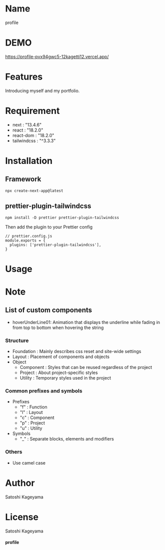 # Name

profile

# DEMO

https://profile-pvx94gwc5-12kagetti12.vercel.app/

# Features

Introducing myself and my portfolio.

# Requirement

- next : "13.4.6"
- react : "18.2.0"
- react-dom : "18.2.0"
- tailwindcss : "^3.3.3"

# Installation

## Framework

```
npx create-next-app@latest
```

## prettier-plugin-tailwindcss

```
npm install -D prettier prettier-plugin-tailwindcss
```

Then add the plugin to your Prettier config

```
// prettier.config.js
module.exports = {
  plugins: ['prettier-plugin-tailwindcss'],
}
```

# Usage

# Note

## List of custom components

- hoverUnderLine01:
  Animation that displays the underline while fading in from top to bottom when hovering the string

### Structure

- Foundation : Mainly describes css reset and site-wide settings
- Layout : Placement of components and objects
- Object
  - Component : Styles that can be reused regardless of the project
  - Project : About project-specific styles
  - Utility : Temporary styles used in the project

### Common prefixes and symbols

- Prefixes
  - "f" : Function
  - "l" : Layout
  - "c" : Component
  - "p" : Project
  - "u" : Utility
- Symbols
  - "\_" : Separate blocks, elements and modifiers

### Others

- Use camel case

# Author

Satoshi Kageyama

# License

Satoshi Kageyama

#### profile
